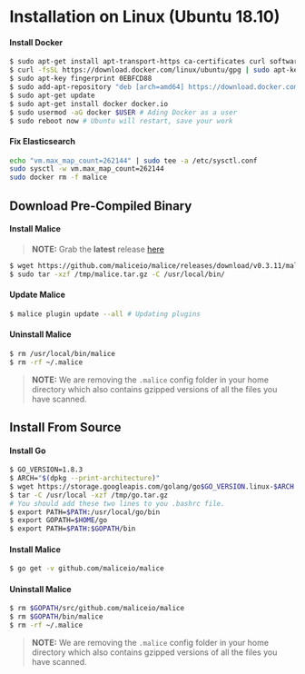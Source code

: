 Installation on Linux (**Ubuntu 18.10**\)
===========================================

#### Install Docker

```bash
$ sudo apt-get install apt-transport-https ca-certificates curl software-properties-common
$ curl -fsSL https://download.docker.com/linux/ubuntu/gpg | sudo apt-key add - # Adding GPG Docker's keys
$ sudo apt-key fingerprint 0EBFCD88
$ sudo add-apt-repository "deb [arch=amd64] https://download.docker.com/linux/ubuntu $(lsb_release -cs) stable" # Adding Docker's repository in Ubuntu repository list
$ sudo apt-get update
$ sudo apt-get install docker docker.io
$ sudo usermod -aG docker $USER # Ading Docker as a user
$ sudo reboot now # Ubuntu will restart, save your work
```

#### Fix Elasticsearch

```bash
echo "vm.max_map_count=262144" | sudo tee -a /etc/sysctl.conf
sudo sysctl -w vm.max_map_count=262144
sudo docker rm -f malice
```

Download Pre-Compiled Binary
----------------------------

#### Install Malice

> **NOTE:** Grab the **latest** release [here](https://github.com/maliceio/malice/releases/latest)

```bash
$ wget https://github.com/maliceio/malice/releases/download/v0.3.11/malice_0.3.11_linux_amd64.tar.gz -O /tmp/malice.tar.gz
$ sudo tar -xzf /tmp/malice.tar.gz -C /usr/local/bin/
```
#### Update Malice
```bash
$ malice plugin update --all # Updating plugins
```

#### Uninstall Malice

```bash
$ rm /usr/local/bin/malice
$ rm -rf ~/.malice
```

> **NOTE:** We are removing the `.malice` config folder in your home directory which also contains gzipped versions of all the files you have scanned.

Install From Source
-------------------

#### Install Go

```bash
$ GO_VERSION=1.8.3
$ ARCH="$(dpkg --print-architecture)"
$ wget https://storage.googleapis.com/golang/go$GO_VERSION.linux-$ARCH.tar.gz -O /tmp/go.tar.gz
$ tar -C /usr/local -xzf /tmp/go.tar.gz
# You should add these two lines to you .bashrc file.
$ export PATH=$PATH:/usr/local/go/bin
$ export GOPATH=$HOME/go
$ export PATH=$PATH:$GOPATH/bin
```

#### Install Malice

```bash
$ go get -v github.com/maliceio/malice
```

#### Uninstall Malice

```bash
$ rm $GOPATH/src/github.com/maliceio/malice
$ rm $GOPATH/bin/malice
$ rm -rf ~/.malice
```

> **NOTE:** We are removing the `.malice` config folder in your home directory which also contains gzipped versions of all the files you have scanned.
